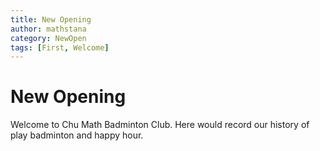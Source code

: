 ```yaml
---
title: New Opening
author: mathstana
category: NewOpen
tags: [First, Welcome]
---
```

# New Opening

Welcome to Chu Math Badminton Club. Here would record our history of play badminton and happy hour.